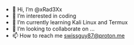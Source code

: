 - 👋 Hi, I’m @xRad3Xx
- 👀 I’m interested in coding
- 🌱 I’m currently learning Kali Linux and Termux
- 💞️ I’m looking to collaborate on ...
- 📫 How to reach me swissguy87@proton.me

<!---
xRad3Xx/xRad3Xx is a ✨ special ✨ repository because its `README.md` (this file) appears on your GitHub profile.
You can click the Preview link to take a look at your changes.
--->
